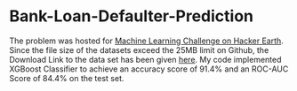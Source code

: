 # Bank-Loan-Defaulter-Prediction
The problem was hosted for [Machine Learning Challenge on Hacker Earth](https://www.hackerearth.com/problem/machine-learning/bank-fears-loanliness/).
Since the file size of the datasets exceed the 25MB limit on Github, the Download Link to the data set has been given [here](https://he-s3.s3.amazonaws.com/media/hackathon/machine-learning-challenge-one/bank-fears-loanliness/898ce544-0-MLChallenge_1Datac63af4e.zip).
My code implemented XGBoost Classifier to achieve an accuracy score of 91.4% and an ROC-AUC Score of 84.4% on the test set.
